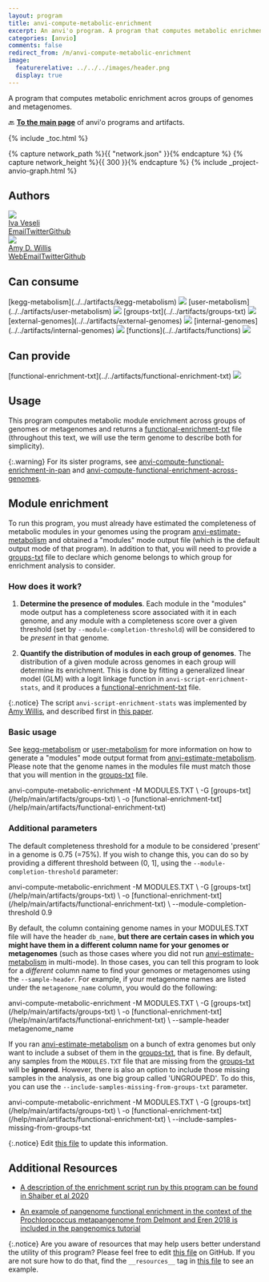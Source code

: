 ```yaml
---
layout: program
title: anvi-compute-metabolic-enrichment
excerpt: An anvi'o program. A program that computes metabolic enrichment acros groups of genomes and metagenomes.
categories: [anvio]
comments: false
redirect_from: /m/anvi-compute-metabolic-enrichment
image:
  featurerelative: ../../../images/header.png
  display: true
---
```


A program that computes metabolic enrichment acros groups of genomes and metagenomes.

🔙 **[To the main page](../../)** of anvi'o programs and artifacts.


{% include _toc.html %}
<div id="svg" class="subnetwork"></div>
{% capture network_path %}{{ "network.json" }}{% endcapture %}
{% capture network_height %}{{ 300 }}{% endcapture %}
{% include _project-anvio-graph.html %}


## Authors

<div class="anvio-person"><div class="anvio-person-info"><div class="anvio-person-photo"><img class="anvio-person-photo-img" src="../../images/authors/ivagljiva.jpg" /></div><div class="anvio-person-info-box"><a href="/people/ivagljiva" target="_blank"><span class="anvio-person-name">Iva Veseli</span></a><div class="anvio-person-social-box"><a href="mailto:iveseli@uchicago.edu" class="person-social" target="_blank"><i class="fa fa-fw fa-envelope-square"></i>Email</a><a href="http://twitter.com/ivaglj1va" class="person-social" target="_blank"><i class="fa fa-fw fa-twitter-square"></i>Twitter</a><a href="http://github.com/ivagljiva" class="person-social" target="_blank"><i class="fa fa-fw fa-github"></i>Github</a></div></div></div></div>

<div class="anvio-person"><div class="anvio-person-info"><div class="anvio-person-photo"><img class="anvio-person-photo-img" src="../../images/authors/adw96.jpg" /></div><div class="anvio-person-info-box"><a href="/people/adw96" target="_blank"><span class="anvio-person-name">Amy D. Willis</span></a><div class="anvio-person-social-box"><a href="http://statisticaldiversitylab.com/team/amy-willis" class="person-social" target="_blank"><i class="fa fa-fw fa-home"></i>Web</a><a href="mailto:adwillis@uw.edu" class="person-social" target="_blank"><i class="fa fa-fw fa-envelope-square"></i>Email</a><a href="http://twitter.com/AmyDWillis" class="person-social" target="_blank"><i class="fa fa-fw fa-twitter-square"></i>Twitter</a><a href="http://github.com/adw96" class="person-social" target="_blank"><i class="fa fa-fw fa-github"></i>Github</a></div></div></div></div>



## Can consume


<p style="text-align: left" markdown="1"><span class="artifact-r">[kegg-metabolism](../../artifacts/kegg-metabolism) <img src="../../images/icons/TXT.png" class="artifact-icon-mini" /></span> <span class="artifact-r">[user-metabolism](../../artifacts/user-metabolism) <img src="../../images/icons/TXT.png" class="artifact-icon-mini" /></span> <span class="artifact-r">[groups-txt](../../artifacts/groups-txt) <img src="../../images/icons/TXT.png" class="artifact-icon-mini" /></span> <span class="artifact-r">[external-genomes](../../artifacts/external-genomes) <img src="../../images/icons/TXT.png" class="artifact-icon-mini" /></span> <span class="artifact-r">[internal-genomes](../../artifacts/internal-genomes) <img src="../../images/icons/TXT.png" class="artifact-icon-mini" /></span> <span class="artifact-r">[functions](../../artifacts/functions) <img src="../../images/icons/CONCEPT.png" class="artifact-icon-mini" /></span></p>


## Can provide


<p style="text-align: left" markdown="1"><span class="artifact-p">[functional-enrichment-txt](../../artifacts/functional-enrichment-txt) <img src="../../images/icons/TXT.png" class="artifact-icon-mini" /></span></p>


## Usage


This program computes metabolic module enrichment across groups of genomes or metagenomes and returns a <span class="artifact-n">[functional-enrichment-txt](/help/main/artifacts/functional-enrichment-txt)</span> file (throughout this text, we will use the term genome to describe both for simplicity).

{:.warning}
For its sister programs, see <span class="artifact-p">[anvi-compute-functional-enrichment-in-pan](/help/main/programs/anvi-compute-functional-enrichment-in-pan)</span> and <span class="artifact-p">[anvi-compute-functional-enrichment-across-genomes](/help/main/programs/anvi-compute-functional-enrichment-across-genomes)</span>.

## Module enrichment

To run this program, you must already have estimated the completeness of metabolic modules in your genomes using the program <span class="artifact-p">[anvi-estimate-metabolism](/help/main/programs/anvi-estimate-metabolism)</span> and obtained a "modules" mode output file (which is the default output mode of that program). In addition to that, you will need to provide a <span class="artifact-n">[groups-txt](/help/main/artifacts/groups-txt)</span> file to declare which genome belongs to which group for enrichment analysis to consider.

### How does it work?

1. **Determine the presence of modules**. Each module in the "modules" mode output has a completeness score associated with it in each genome, and any module with a completeness score over a given threshold (set by `--module-completion-threshold`) will be considered to be *present* in that genome.

2. **Quantify the distribution of modules in each group of genomes**. The distribution of a given module across genomes in each group will determine its enrichment. This is done by fitting a generalized linear model (GLM) with a logit linkage function in `anvi-script-enrichment-stats`, and it produces a <span class="artifact-n">[functional-enrichment-txt](/help/main/artifacts/functional-enrichment-txt)</span> file.

{:.notice}
The script `anvi-script-enrichment-stats` was implemented by [Amy Willis](https://github.com/adw96), and described first in [this paper](https://doi.org/10.1186/s13059-020-02195-w).

### Basic usage

See <span class="artifact-n">[kegg-metabolism](/help/main/artifacts/kegg-metabolism)</span> or <span class="artifact-n">[user-metabolism](/help/main/artifacts/user-metabolism)</span> for more information on how to generate a "modules" mode output format from <span class="artifact-p">[anvi-estimate-metabolism](/help/main/programs/anvi-estimate-metabolism)</span>. Please note that the genome names in the modules file must match those that you will mention in the <span class="artifact-n">[groups-txt](/help/main/artifacts/groups-txt)</span> file.

<div class="codeblock" markdown="1">
anvi&#45;compute&#45;metabolic&#45;enrichment &#45;M MODULES.TXT \
                                  &#45;G <span class="artifact&#45;n">[groups&#45;txt](/help/main/artifacts/groups&#45;txt)</span> \
                                  &#45;o <span class="artifact&#45;n">[functional&#45;enrichment&#45;txt](/help/main/artifacts/functional&#45;enrichment&#45;txt)</span>
</div>

### Additional parameters

The default completeness threshold for a module to be considered 'present' in a genome is 0.75 (=75%). If you wish to change this, you can do so by providing a different threshold between (0, 1], using the `--module-completion-threshold` parameter:

<div class="codeblock" markdown="1">
anvi&#45;compute&#45;metabolic&#45;enrichment &#45;M MODULES.TXT \
                                  &#45;G <span class="artifact&#45;n">[groups&#45;txt](/help/main/artifacts/groups&#45;txt)</span> \
                                  &#45;o <span class="artifact&#45;n">[functional&#45;enrichment&#45;txt](/help/main/artifacts/functional&#45;enrichment&#45;txt)</span> \
                                  &#45;&#45;module&#45;completion&#45;threshold 0.9
</div>

By default, the column containing genome names in your MODULES.TXT file will have the header `db_name`, **but there are certain cases in which you might have them in a different column name for your genomes or metagenomes** (such as those cases where you did not run <span class="artifact-p">[anvi-estimate-metabolism](/help/main/programs/anvi-estimate-metabolism)</span> in multi-mode). In those cases, you can tell this program to look for a *different* column name to find your genomes or metagenomes using the `--sample-header`. For example, if your metagenome names are listed under the `metagenome_name` column, you would do the following:

<div class="codeblock" markdown="1">
anvi&#45;compute&#45;metabolic&#45;enrichment &#45;M MODULES.TXT \
                                  &#45;G <span class="artifact&#45;n">[groups&#45;txt](/help/main/artifacts/groups&#45;txt)</span> \
                                  &#45;o <span class="artifact&#45;n">[functional&#45;enrichment&#45;txt](/help/main/artifacts/functional&#45;enrichment&#45;txt)</span> \
                                  &#45;&#45;sample&#45;header metagenome_name
</div>

If you ran <span class="artifact-p">[anvi-estimate-metabolism](/help/main/programs/anvi-estimate-metabolism)</span> on a bunch of extra genomes but only want to include a subset of them in the <span class="artifact-n">[groups-txt](/help/main/artifacts/groups-txt)</span>, that is fine. By default, any samples from the `MODULES.TXT` file that are missing from the <span class="artifact-n">[groups-txt](/help/main/artifacts/groups-txt)</span> will be **ignored**. However, there is also an option to include those missing samples in the analysis, as one big group called 'UNGROUPED'. To do this, you can use the `--include-samples-missing-from-groups-txt` parameter.

<div class="codeblock" markdown="1">
anvi&#45;compute&#45;metabolic&#45;enrichment &#45;M MODULES.TXT \
                                  &#45;G <span class="artifact&#45;n">[groups&#45;txt](/help/main/artifacts/groups&#45;txt)</span> \
                                  &#45;o <span class="artifact&#45;n">[functional&#45;enrichment&#45;txt](/help/main/artifacts/functional&#45;enrichment&#45;txt)</span> \
                                  &#45;&#45;include&#45;samples&#45;missing&#45;from&#45;groups&#45;txt
</div>


{:.notice}
Edit [this file](https://github.com/merenlab/anvio/tree/master/anvio/docs/programs/anvi-compute-metabolic-enrichment.md) to update this information.


## Additional Resources


* [A description of the enrichment script run by this program can be found in Shaiber et al 2020](https://genomebiology.biomedcentral.com/articles/10.1186/s13059-020-02195-w)

* [An example of pangenome functional enrichment in the context of the Prochlorococcus metapangenome from Delmont and Eren 2018 is included in the pangenomics tutorial](http://merenlab.org/2016/11/08/pangenomics-v2/)


{:.notice}
Are you aware of resources that may help users better understand the utility of this program? Please feel free to edit [this file](https://github.com/merenlab/anvio/tree/master/bin/anvi-compute-metabolic-enrichment) on GitHub. If you are not sure how to do that, find the `__resources__` tag in [this file](https://github.com/merenlab/anvio/blob/master/bin/anvi-interactive) to see an example.
